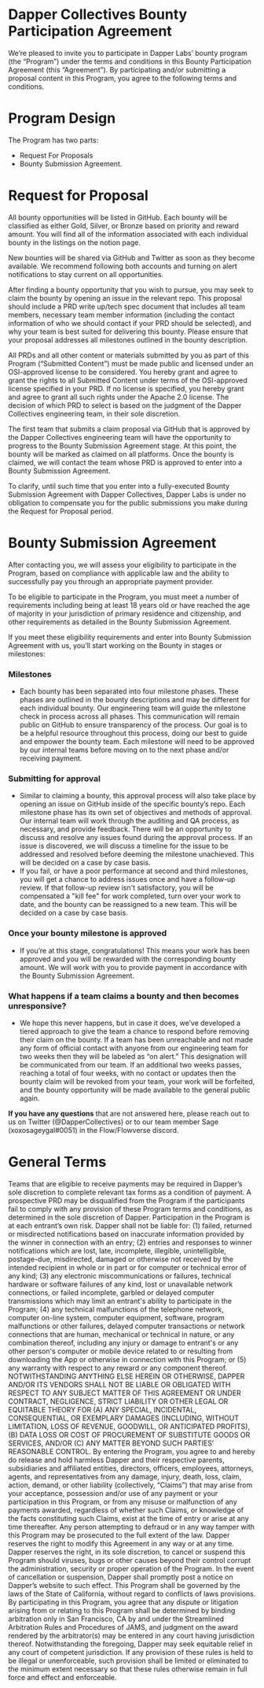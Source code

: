 # Dapper Collectives Bounty Participation Agreement

We’re pleased to invite you to participate in Dapper Labs’ bounty program (the “Program”) under the terms and conditions in this Bounty Participation Agreement (this “Agreement”). By participating and/or submitting a proposal content in this Program, you agree to the following terms and conditions. 

# Program Design

The Program has two parts:
- Request For Proposals
- Bounty Submission Agreement.

# Request for Proposal
All bounty opportunities will be listed in GitHub. Each bounty will be classified as either Gold, Silver, or Bronze based on priority and reward amount. You will find all of the information associated with each individual bounty in the listings on the notion page. 

New bounties will be shared via GitHub and Twitter as soon as they become available. We recommend following both accounts and turning on alert notifications to stay current on all opportunities.

After finding a bounty opportunity that you wish to pursue, you may seek to claim the bounty by opening an issue in the relevant repo. This proposal should include a PRD write up/tech spec document that includes all team members, necessary team member information (including the contact information of who we should contact if your PRD should be selected), and why your team is best suited for delivering this bounty. Please ensure that your proposal addresses all milestones outlined in the bounty description. 

All PRDs and all other content or materials submitted by you as part of this Program (“Submitted Content”) must be made public and licensed under an OSI-approved license to be considered. You hereby grant and agree to grant the rights to all Submitted Content under terms of the OSI-approved license specified in your PRD. If no license is specified, you hereby grant and agree to grant all such rights under the Apache 2.0 license. The decision of which PRD to select is based on the judgment of the Dapper Collectives engineering team, in their sole discretion.

The first team that submits a claim proposal via GitHub that is approved by the Dapper Collectives engineering team will have the opportunity to progress to the Bounty Submission Agreement stage. At this point, the bounty will be marked as claimed on all platforms. Once the bounty is claimed, we will contact the team whose PRD is approved to enter into a Bounty Submission Agreement. 

To clarify, until such time that you enter into a fully-executed Bounty Submission Agreement with Dapper Collectives, Dapper Labs is under no obligation to compensate you for the public submissions you make during the Request for Proposal period.

# Bounty Submission Agreement
After contacting you, we will assess your eligibility to participate in the Program, based on compliance with applicable law and the ability to successfully pay you through an appropriate payment provider. 

To be eligible to participate in the Program, you must meet a number of requirements including being at least 18 years old or have reached the age of majority in your jurisdiction of primary residence and citizenship, and other requirements as detailed in the Bounty Submission Agreement.

If you meet these eligibility requirements and enter into Bounty Submission Agreement with us, you’ll start working on the Bounty in stages or milestones:

### Milestones
- Each bounty has been separated into four milestone phases. These phases are outlined in the bounty descriptions and may be different for each individual bounty. Our engineering team will guide the milestone check in process across all phases. This communication will remain public on GitHub to ensure transparency of the process. Our goal is to be a helpful resource throughout this process, doing our best to guide and empower the bounty team. Each milestone will need to be approved by our internal teams before moving on to the next phase and/or receiving payment. 

### Submitting for approval
- Similar to claiming a bounty, this approval process will also take place by opening an issue on GitHub inside of the specific bounty’s repo. Each milestone phase has its own set of objectives and methods of approval. Our internal team will work through the auditing and QA process, as necessary, and provide feedback. There will be an opportunity to discuss and resolve any issues found during the approval process. If an issue is discovered, we will discuss a timeline for the issue to be addressed and resolved before deeming the milestone unachieved. This will be decided on a case by case basis. 
- If you fail, or have a poor performance at second and third milestones, you will get a chance to address issues once and have a follow-up review. If that follow-up review isn't satisfactory, you will be compensated a "kill fee" for work completed, turn over your work to date, and the bounty can be reassigned to a new team. This will be decided on a case by case basis. 

### Once your bounty milestone is approved
- If you’re at this stage, congratulations! This means your work has been approved and you will be rewarded with the corresponding bounty amount. We will work with you to provide payment in accordance with the Bounty Submission Agreement.

### What happens if a team claims a bounty and then becomes unresponsive?
- We hope this never happens, but in case it does, we’ve developed a tiered approach to give the team a chance to respond before removing their claim on the bounty. If a team has been unreachable and not made any form of official contact with anyone from our engineering team for two weeks then they will be labeled as “on alert.” This designation will be communicated from our team. If an additional two weeks passes, reaching a total of four weeks, with no contact or updates then the bounty claim will be revoked from your team, your work will be forfeited, and the bounty opportunity will be made available to the general public again.

**If you have any questions** that are not answered here, please reach out to us on Twitter (@DapperCollectives) or to our team member Sage (xoxosageygal#0051) in the Flow/Flowverse discord.

# General Terms
Teams that are eligible to receive payments may be required in Dapper’s sole discretion to complete relevant tax forms as a condition of payment.
A prospective PRD may be disqualified from the Program if the participants fail to comply with any provision of these Program terms and conditions, as determined in the sole discretion of Dapper. Participation in the Program is at each entrant’s own risk. Dapper shall not be liable for: (1) failed, returned or misdirected notifications based on inaccurate information provided by the winner in connection with an entry; (2) entries and responses to winner notifications which are lost, late, incomplete, illegible, unintelligible, postage-due, misdirected, damaged or otherwise not received by the intended recipient in whole or in part or for computer or technical error of any kind; (3) any electronic miscommunications or failures, technical hardware or software failures of any kind, lost or unavailable network connections, or failed incomplete, garbled or delayed computer transmissions which may limit an entrant's ability to participate in the Program; (4) any technical malfunctions of the telephone network, computer on-line system, computer equipment, software, program malfunctions or other failures, delayed computer transactions or network connections that are human, mechanical or technical in nature, or any combination thereof, including any injury or damage to entrant's or any other person's computer or mobile device related to or resulting from downloading the App or otherwise in connection with this Program; or (5) any warranty with respect to any reward or any component thereof. 
NOTWITHSTANDING ANYTHING ELSE HEREIN OR OTHERWISE, DAPPER AND/OR ITS VENDORS SHALL NOT BE LIABLE OR OBLIGATED WITH RESPECT TO ANY SUBJECT MATTER OF THIS AGREEMENT OR UNDER CONTRACT, NEGLIGENCE, STRICT LIABILITY OR OTHER LEGAL OR EQUITABLE THEORY FOR (A) ANY SPECIAL, INCIDENTAL, CONSEQUENTIAL, OR EXEMPLARY DAMAGES (INCLUDING, WITHOUT LIMITATION, LOSS OF REVENUE, GOODWILL, OR ANTICIPATED PROFITS), (B) DATA LOSS OR COST OF PROCUREMENT OF SUBSTITUTE GOODS OR SERVICES, AND/OR (C) ANY MATTER BEYOND SUCH PARTIES’ REASONABLE CONTROL.
By entering the Program, you agree to and hereby do release and hold harmless Dapper and their respective parents, subsidiaries and affiliated entities, directors, officers, employees, attorneys, agents, and representatives from any damage, injury, death, loss, claim, action, demand, or other liability (collectively, “Claims”) that may arise from your acceptance, possession and/or use of any payment or your participation in this Program, or from any misuse or malfunction of any payments awarded, regardless of whether such Claims, or knowledge of the facts constituting such Claims, exist at the time of entry or arise at any time thereafter. Any person attempting to defraud or in any way tamper with this Program may be prosecuted to the full extent of the law. Dapper reserves the right to modify this Agreement in any way or at any time. Dapper reserves the right, in its sole discretion, to cancel or suspend this Program should viruses, bugs or other causes beyond their control corrupt the administration, security or proper operation of the Program. In the event of cancellation or suspension, Dapper shall promptly post a notice on Dapper’s website to such effect. This Program shall be governed by the laws of the State of California, without regard to conflicts of laws provisions. By participating in this Program, you agree that any dispute or litigation arising from or relating to this Program shall be determined by binding arbitration only in San Francisco, CA by and under the Streamlined Arbitration Rules and Procedures of JAMS, and judgment on the award rendered by the arbitrator(s) may be entered in any court having jurisdiction thereof. Notwithstanding the foregoing, Dapper may seek equitable relief in any court of competent jurisdiction. If any provision of these rules is held to be illegal or unenforceable, such provision shall be limited or eliminated to the minimum extent necessary so that these rules otherwise remain in full force and effect and enforceable.

